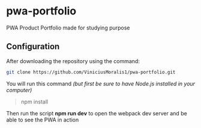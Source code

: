 # pwa-portfolio
PWA Product Portfolio made for studying purpose

## Configuration
After downloading the repository using the command: 
```sh
git clone https://github.com/ViniciusMoralis1/pwa-portfolio.git
```

You will run this command _(but first be sure to have Node.js installed in your computer)_
>npm install

Then run the script __npm run dev__ to open the webpack dev server and be able to see the PWA in action